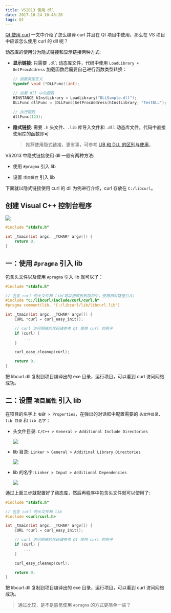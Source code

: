 ```yaml
---
title: VS2013 使用 dll
date: 2017-10-24 10:48:20
tags: Qt
---
```


[Qt 使用 curl](http://qtdebug.com/qt-curl) 一文中介绍了怎么编译 curl 并且在 Qt 项目中使用，那么在 VS 项目中应该怎么使用 curl 的 dll 呢？

动态库的使用分为隐式链接和显示链接两种方式:

* **显示链接**: 只需要 `.dll` 动态库文件，代码中使用 `LoadLibrary + GetProcAddress` 加载函数后需要自己进行函数类型转换：

  ```cpp
  // 函数类型定义
  typedef void (*DLLFunc)(int); 

  // 加载 dll 中的函数
  HINSTANCE hInstLibrary = LoadLibrary("DLLSample.dll");
  DLLFunc dllFunc = (DLLFunc)GetProcAddress(hInstLibrary, "TestDLL");

  // 执行函数
  dllFunc(123);
  ```

* **隐式链接**: 需要 `.h` 头文件、`.lib` 库导入文件和 `.dll` 动态库文件，代码中直接使用库的函数即可

  > 推荐使用隐式链接，更省事，可参考 [LIB 和 DLL 的区别与使用](http://www.cppblog.com/biao/archive/2013/03/14/198416.html)。

VS2013 中隐式链接使用 dll 一般有两种方法:

* 使用 `#pragma` 引入 lib

* 设置 `项目属性` 引入 lib<!--more-->


下面就以隐式链接使用 curl 的 dll 为例进行介绍，curl 存放在 `C:/libcurl`。

## 创建 Visual C++ 控制台程序

![](/img/qt/vs-dll-1.png)

```cpp
#include "stdafx.h"

int _tmain(int argc, _TCHAR* argv[]) {
    return 0;
}
```

## 一：使用 `#pragma` 引入 lib

包含头文件以及使用 `#pragma` 引入 lib 就可以了：

```cpp
#include "stdafx.h"

// 包含 curl 的头文件和 lib(可以把库放到项目中，使用相对路径引入)
#include "C:/libcurl/include/curl/curl.h"
#pragma comment(lib, "C:/libcurl/lib/libcurl.lib")

int _tmain(int argc, _TCHAR* argv[]) {
    CURL *curl = curl_easy_init();

    // curl 访问网络的代码请参考 Qt 使用 curl 的例子
    if (curl) {
        ...
    }

    curl_easy_cleanup(curl);

    return 0;
}
```

把 libcurl.dll 复制到项目编译出的 exe 目录，运行项目，可以看到 curl 访问网络成功。

## 二：设置 `项目属性` 引入 lib

在项目的名字上 `右键 > Properties`，在弹出的对话框中配置需要的 `头文件目录`、`lib 目录` 和  `lib 名字`：

* 头文件目录: `C/C++ > General > Additional Include Directories`

  ![](/img/qt/vs-dll-2.png)

* lib 目录: `Linker > General > Additinal Library Directories`

  ![](/img/qt/vs-dll-3.png)

* lib 的名字: `Linker > Input > Additional Dependencies`

  ![](/img/qt/vs-dll-4.png)

通过上面三步就配置好了动态库，然后再程序中包含头文件就可以使用了:

```cpp
#include "stdafx.h"

// 包含 curl 的头文件和 lib
#include <curl/curl.h>

int _tmain(int argc, _TCHAR* argv[]) {
    CURL *curl = curl_easy_init();

    // curl 访问网络的代码请参考 Qt 使用 curl 的例子
    if (curl) {
        ...
    }

    curl_easy_cleanup(curl);

    return 0;
}
```

把 libcurl.dll 复制到项目编译出的 exe 目录，运行项目，可以看到 curl 访问网络成功。

> 通过比较，是不是感觉使用 `#pragma` 的方式更简单一些？